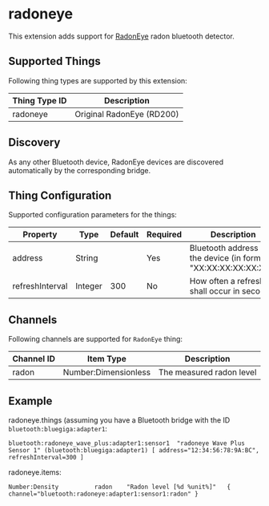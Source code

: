 # radoneye

This extension adds support for [RadonEye](http://radonftlab.com/radon-sensor-product/radon-detector/rd200/) radon bluetooth detector. 

## Supported Things

Following thing types are supported by this extension:

| Thing Type ID       | Description                            |
| ------------------- | -------------------------------------- |
| radoneye            | Original RadonEye  (RD200)             |

## Discovery

As any other Bluetooth device, RadonEye devices are discovered automatically by the corresponding bridge. 

## Thing Configuration

Supported configuration parameters for the things:

| Property                        | Type    | Default | Required | Description                                                     |
|---------------------------------|---------|---------|----------|-----------------------------------------------------------------|
| address                         | String  |         | Yes      | Bluetooth address of the device (in format "XX:XX:XX:XX:XX:XX") |
| refreshInterval                 | Integer | 300     | No       | How often a refresh shall occur in seconds                      |

## Channels

Following channels are supported for `RadonEye` thing:

| Channel ID         | Item Type                | Description                                 |
| ------------------ | ------------------------ | ------------------------------------------- |
| radon              | Number:Dimensionless     | The measured radon level                    |


## Example

radoneye.things (assuming you have a Bluetooth bridge with the ID `bluetooth:bluegiga:adapter1`:

```
bluetooth:radoneye_wave_plus:adapter1:sensor1  "radoneye Wave Plus Sensor 1" (bluetooth:bluegiga:adapter1) [ address="12:34:56:78:9A:BC", refreshInterval=300 ]
```

radoneye.items:

```
Number:Density          radon    "Radon level [%d %unit%]"   { channel="bluetooth:radoneye:adapter1:sensor1:radon" }
```
